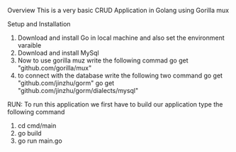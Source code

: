 Overview
This is a very basic CRUD Application in Golang using Gorilla mux

Setup and Installation
1. Download and install Go in local machine and also set the environment varaible
2. Download and install MySql
3. Now to use gorilla muz write the following commad  go get "github.com/gorilla/mux"
4. to connect with the database write the following two command  go get "github.com/jinzhu/gorm" go get "github.com/jinzhu/gorm/dialects/mysql"

RUN:
To run this application we first have to build our application type the following command 
1. cd cmd/main
2. go build
3. go run main.go
